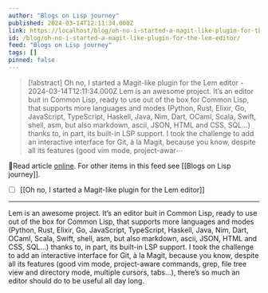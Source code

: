 ```yaml
---
author: "Blogs on Lisp journey"
published: 2024-03-14T12:11:34.000Z
link: https://localhost/blog/oh-no-i-started-a-magit-like-plugin-for-the-lem-editor/
id: /blog/oh-no-i-started-a-magit-like-plugin-for-the-lem-editor/
feed: "Blogs on Lisp journey"
tags: []
pinned: false
---
```

> [!abstract] Oh no, I started a Magit-like plugin for the Lem editor - 2024-03-14T12:11:34.000Z
> Lem is an awesome project. It’s an editor buit in Common Lisp, ready to use out of the box for Common Lisp, that supports more languages and modes (Python, Rust, Elixir, Go, JavaScript, TypeScript, Haskell, Java, Nim, Dart, OCaml, Scala, Swift, shell, asm, but also markdown, ascii, JSON, HTML and CSS, SQL…) thanks to, in part, its built-in LSP support. I took the challenge to add an interactive interface for Git, à la Magit, because you know, despite all its features (good vim mode, project-awar⋯

🔗Read article [online](https://localhost/blog/oh-no-i-started-a-magit-like-plugin-for-the-lem-editor/). For other items in this feed see [[Blogs on Lisp journey]].

- [ ] [[Oh no, I started a Magit-like plugin for the Lem editor]]
- - -
Lem is an awesome project. It’s an editor buit in Common Lisp, ready to use out of the box for Common Lisp, that supports more languages and modes (Python, Rust, Elixir, Go, JavaScript, TypeScript, Haskell, Java, Nim, Dart, OCaml, Scala, Swift, shell, asm, but also markdown, ascii, JSON, HTML and CSS, SQL…) thanks to, in part, its built-in LSP support. I took the challenge to add an interactive interface for Git, à la Magit, because you know, despite all its features (good vim mode, project-aware commands, grep, file tree view and directory mode, multiple cursors, tabs…), there’s so much an editor should do to be useful all day long.
